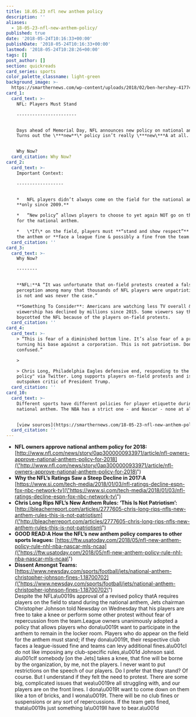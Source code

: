 ```yaml
---
title: 18.05.23 nfl new anthem policy
description: ''
aliases:
  - 18-05-23-nfl-new-anthem-policy/
published: true
date: '2018-05-24T10:16:33+00:00'
publishDate: '2018-05-24T10:16:33+00:00'
lastmod: '2018-05-24T10:28:26+00:00'
tags: []
post_author: []
section: quickreads
card_series: sports
color_palette_classname: light-green
background_image: >-
  https://smarthernews.com/wp-content/uploads/2018/02/ben-hershey-417746-360x360.jpg
card_1:
  card_text: >-
    NFL: Players Must Stand

    -----------------------


    Days ahead of Memorial Day, NFL announces new policy on national anthem.
    Turns out the \***new**\* policy isn’t really \***new\***A at all.


    Why Now?
  card_citation: Why Now?
card_2:
  card_text: >-
    Important Context:

    ------------------


    *   NFL players didn’t always come on the field for the national anthem –
    **only since 2009.**

    *   “New policy” allows players to choose to yet again NOT go on the field
    for the national anthem.

    *   \*If\* on the field, players must **“stand and show respect”** during
    the anthem or **face a league fine & possibly a fine from the team.**
  card_citation: ''
card_3:
  card_text: >-
    Why Now?

    --------


    **NFL:**A “It was unfortunate that on-field protests created a false
    perception among many that thousands of NFL players were unpatriotic. This
    is not and was never the case.”  

    **Something To Consider**: Americans are watching less TV overall & NFL
    viewership has declined by millions since 2015. Some viewers say they
    boycotted the NFL because of the players on-field protests.
  card_citation: ''
card_4:
  card_text: >-
    > “This is fear of a diminished bottom line. It’s also fear of a president
    turning his base against a corporation. This is not patriotism. Don’t get it
    confused.”

    > 

    > Chris Long, Philadelphia Eagles defensive end, responding to the "new
    policy" via Twitter. Long supports players on-field protests and is an
    outspoken critic of President Trump.
  card_citation: ''
card_10:
  card_text: >-
    Different sports have different policies for player etiquette during the
    national anthem. The NBA has a strict one - and Nascar - none at all.


    [view sources](https://smarthernews.com/18-05-23-nfl-new-anthem-policy/)
  card_citation: ''
---
```

*   **NFL owners approve national anthem policy for 2018:** [http://www.nfl.com/news/story/0ap3000000933971/article/nfl-owners-approve-national-anthem-policy-for-2018](\"http://www.nfl.com/news/story/0ap3000000933971/article/nfl-owners-approve-national-anthem-policy-for-2018\")
*   **Why the NFL’s Ratings Saw a Steep Decline in 2017:A** [https://www.si.com/tech-media/2018/01/03/nfl-ratings-decline-espn-fox-nbc-network-tv](\"https://www.si.com/tech-media/2018/01/03/nfl-ratings-decline-espn-fox-nbc-network-tv\")
*   **Chris Long Rips NFL’s New Anthem Rules: ‘This Is Not Patriotism’:** [http://bleacherreport.com/articles/2777605-chris-long-rips-nfls-new-anthem-rules-this-is-not-patriotism](\"http://bleacherreport.com/articles/2777605-chris-long-rips-nfls-new-anthem-rules-this-is-not-patriotism\")
*   **GOOD READ:A How the NFL’s new anthem policy compares to other sports leagues:** [https://ftw.usatoday.com/2018/05/nfl-new-anthem-policy-rule-nhl-nba-nascar-mls-ncaa](\"https://ftw.usatoday.com/2018/05/nfl-new-anthem-policy-rule-nhl-nba-nascar-mls-ncaa\")
*   **Dissent Amongst Teams:** [https://www.newsday.com/sports/football/jets/national-anthem-christopher-johnson-fines-1.18700702](\"https://www.newsday.com/sports/football/jets/national-anthem-christopher-johnson-fines-1.18700702\")  
    Despite the NFLa\\u0019s approval of a revised policy thatA requires players on the field to stand during the national anthem, Jets chairman Christopher Johnson told Newsday on Wednesday that his players are free to take a knee or perform some other protest without fear of repercussion from the team.League owners unanimously adopted a policy that allows players who dona\\u0019t want to participate in the anthem to remain in the locker room. Players who do appear on the field for the anthem must stand; if they dona\\u0019t, their respective club faces a league-issued fine and teams can levy additional fines.a\\u001cI do not like imposing any club-specific rules,a\\u001d Johnson said. a\\u001cIf somebody \[on the Jets\] takes a knee, that fine will be borne by the organization, by me, not the players. I never want to put restrictions on the speech of our players. Do I prefer that they stand? Of course. But I understand if they felt the need to protest. There are some big, complicated issues that wea\\u0019re all struggling with, and our players are on the front lines. I dona\\u0019t want to come down on them like a ton of bricks, and I wona\\u0019t. There will be no club fines or suspensions or any sort of repercussions. If the team gets fined, thata\\u0019s just something Ia\\u0019ll have to bear.a\\u001d